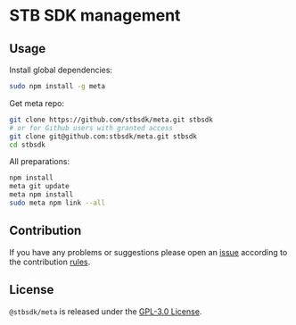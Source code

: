 STB SDK management
==================

## Usage ##

Install global dependencies:

```bash
sudo npm install -g meta
```

Get meta repo:

```bash
git clone https://github.com/stbsdk/meta.git stbsdk
# or for Github users with granted access
git clone git@github.com:stbsdk/meta.git stbsdk
cd stbsdk
```

All preparations:

```bash
npm install
meta git update
meta npm install
sudo meta npm link --all
```


## Contribution ##

If you have any problems or suggestions please open an [issue](https://github.com/stbsdk/meta/issues)
according to the contribution [rules](.github/contributing.md).


## License ##

`@stbsdk/meta` is released under the [GPL-3.0 License](http://opensource.org/licenses/GPL-3.0).

